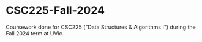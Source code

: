 # CSC225-Fall-2024
Coursework done for CSC225 ("Data Structures &amp; Algorithms I") during the Fall 2024 term at UVic.
